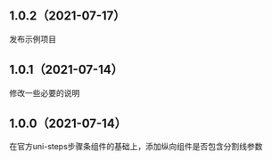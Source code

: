 ## 1.0.2（2021-07-17）
发布示例项目
## 1.0.1（2021-07-14）
修改一些必要的说明
## 1.0.0（2021-07-14）
在官方uni-steps步骤条组件的基础上，添加纵向组件是否包含分割线参数
